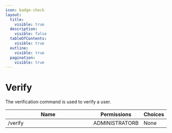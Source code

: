 ```yaml
---
icon: badge-check
layout:
  title:
    visible: true
  description:
    visible: false
  tableOfContents:
    visible: true
  outline:
    visible: true
  pagination:
    visible: true
---
```


# Verify

The verification command is used to verify a user.

<table><thead><tr><th width="254">Name</th><th>Permissions</th><th>Choices</th></tr></thead><tbody><tr><td>/verify</td><td>ADMINISTRATORB</td><td>None</td></tr></tbody></table>
